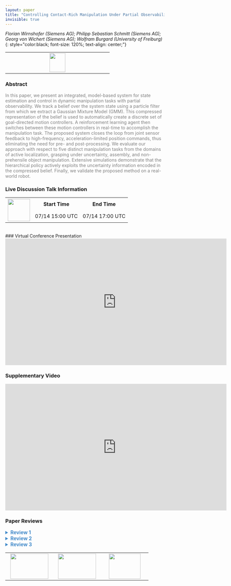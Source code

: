 ```yaml
---
layout: paper
title: "Controlling Contact-Rich Manipulation Under Partial Observability"
invisible: true
---
```

*Florian Wirnshofer (Siemens AG); Philipp Sebastian Schmitt (Siemens AG); Georg von Wichert (Siemens AG); Wolfram Burgard (University of Freiburg)*
{: style="color:black; font-size: 120%; text-align: center;"}

<table width="20%"> <tr>
<td style="width: 20%; text-align: center;"><a href="http://www.roboticsproceedings.org/rss16/p023.pdf"><img src="{{ site.baseurl }}/images/paper_link.png"
width = "50"  height = "60"/> </a> </td>

</tr></table>

### Abstract
<html><p style="color:gray; font-size: 100%; text-align: justified;">
In this paper, we present an integrated, model-based system for state estimation and control in dynamic manipulation tasks with partial observability. We track a belief over the system state using a particle filter from which we extract a Gaussian Mixture Model (GMM). This compressed representation of the belief is used to automatically create a discrete set of goal-directed motion controllers. A reinforcement learning agent then switches between these motion controllers in real-time to accomplish the manipulation task. The proposed system closes the loop from joint sensor feedback to high-frequency, acceleration-limited position commands, thus eliminating the need for pre- and post-processing.  We evaluate our approach with respect to five distinct manipulation tasks from the domains of active localization, grasping under uncertainty, assembly, and non-prehensile object manipulation. Extensive simulations demonstrate that the hierarchical policy actively exploits the uncertainty information encoded in the compressed belief. Finally, we validate the proposed method on a real-world robot.
</p></html>

### Live Discussion Talk Information
<html>
<table width="50%">
<tr> <th rowspan="2"><a href="https://pheedloop.com/rss2020/virtual/"><img src="{{ site.baseurl }}/images/pheedloop_link.png" width = "70"  height = "70"/> </a> </th> <th> Start Time </th> <th> End Time </th> </tr>
<tr> <td> 07/14 15:00 UTC </td><td> 07/14 17:00 UTC </td></tr>
</table> <br> </html>
### Virtual Conference Presentation
<iframe width="700" height="400" src="https://www.youtube.com/embed/wsLEAaMJ3s8" frameborder="0" allow="accelerometer; autoplay; encrypted-media; gyroscope; picture-in-picture" allowfullscreen></iframe>

### Supplementary Video
<iframe width="700" height="400" src="https://www.youtube.com/embed/o4zMcKzbY-M " frameborder="0" allow="accelerometer; autoplay; encrypted-media; gyroscope; picture-in-picture" allowfullscreen></iframe>

### Paper Reviews
<details><summary style="font-size:110%; color:#438BCA; cursor: pointer;"><b> Review 1</b></summary>
<p style="color:gray; font-size: 100%; text-align: justified; white-space: pre-line">
In this paper, the authors propose an integrated system for state estimation and  control in dynamic manipulation tasks with partial observability. The system is provided only with an initial belief of the state at the starting time and, then, only joint states are received as feedback.  The pipeline they designed consisted of the following steps: 1) they track the belief over the system state using a particle filter; 2) they compressed the belief in a GMM model; 3) they use the GMM model to automatically create a discrete set of goal-directed motion controllers; 3) they finally use RL to learn a high-level switcher which selects the low-level motion controllers.

Even though the results are interesting and promising, the paper is not clear and lacks of explanation in several points.
For this reason, I'm not convinced about the usefulness and relevance of the proposed method, in that it sounds over complicated and not so clear. I think a better shape of the paper would help in evaluating the contributions better.

Here after, I'll give more detailed feedback on each section.

Abstract:
In my opinion, saying immediately why the environment is partially observable would value the paper much more.
In general, the authors never say explicitly why the system is PO, making the reading not to clear at a first glance.

Introduction:
Again, also here the PO is not properly explained. It seems the authors attribute the PO to the fact that the system has high-dimensional state and action space, nonlinear dynamics, multimodal distributions and real-time constraints, while it is instead because the only feedback is given by the joint states. Even though this is written, it's not explained properly.
Also, what does this sentence mean: "Our system considers the full state space of objects"?

Related work:
This section includes several works although they are presented in a confusing way in my opinion. A better guiding thread of the speech would improve this section a lot.

Problem formulation and background:
I would not highlight the richness in contact of the considered manipulation tasks. All manipulation tasks require contact with the object and, in particular, the ones addressed in this paper do not require so much contact, in that they mostly consist of pushing tasks.

Controlling manipulation under uncertainty:
In section C., the authors do not explain how the low-level Cartesian controllers are generated, although this seems to be the central contribution. 
In my opinion, equations (8) and (9) make the reader loose the focus. I would rather explain more why acceleration-resolved controllers are advantageous since it is not clear enough from the authors' explanation.
Also the reinforcement learning setting in section D. is not very well explained.

Implementation and results:
The authors should justify more why they use that RL particular training, instead of relying on more standard ways of training policies.
The benchmarks problems chosen for the evaluation are very nice and challenging.
Results are good and pretty clear, even though Fig. 8 could be either explained better or replaced with another kind of plot, since it is not very intuitive. 
Regarding the real world evaluation, more details would be required to better evaluate the quality of the results. Also, is the evaluation executed as zero-shot transfer? Mentioning that would be clearer.

Discussion:
It's good to read that the authors are aware of some of the limitations of their work.
</p> </details>

<details><summary style="font-size:110%; color:#438BCA; cursor: pointer;"><b> Review 2</b></summary>
<p style="color:gray; font-size: 100%; text-align: justified; white-space: pre-line">
The paper proposes an interesting approach to the challenging problem of hierarchical learning in manipulation. The approach is well demonstrated in the experimental section and the belief-space formulation is interesting and sets the contribution apart from other techniques. I also enjoyed the introduction section and thought that the related work section was comprehensive.

I have three comments that I believe may improve the paper. First, in section III.B. the authors mention that z_t is the only feedback observation, denoting the noisy measurements of the states of the robot and does not include the object. However, in the following subsections the particle filtering and belief propagation algorithms operate on the uncertainty of the object. There is some disconnect here and the wording/explanation could be clarified here. Following on this point, the approach depends on an a priori specific number of Gaussian Mixtures to collapse the particles used to propagate belief, but there is no explicit mention/ablation of the effect of variation of their count. There is also an implicit assumption that objects can be detected, counted, and tracked which would could be made explicit early on in the paper. This is a sharp distinction w.r.t. to other approaches that operate on the raw sensory data.

Second, particle depletion seems to be a significant challenge w.r.t. the approach. Particle depletion is commonly encountered in state-estimation, and the paper takes one approach to injecting particles in the physics representations to attempt to fix this issue. This is a solid idea. In the experimental section, the authors attribute some loss in performance to this issue but it appears that this was not the case in the simulation studies. If this is the case, why does particle depletion play a bigger role in real experiments? Any guesses would be extremely helpful to others deploying this or similar approaches.

Third, there is no clear explanation on how the t_i targets for each component policy are chosen w.r.t. to the GMM beliefs of the objects in the scene. There seems to be some hand-engineering here such as making sure contact-free motion is executed before the robot pushes the object. If this is the case, there should be a clarification in the text alongside a more explicit explanation of determining t_i. It would be interesting to see the effect of ablation for these choices on the performance of the approach given a fixed task.
</p> </details>

<details><summary style="font-size:110%; color:#438BCA; cursor: pointer;"><b> Review 3</b></summary>
<p style="color:gray; font-size: 100%; text-align: justified; white-space: pre-line">
While the interesting proposed frame work, the evaluation (especially experimental) is not enough. Rather, while the authors performed some elemental experiment, it seems that it is difficult to implement the proposed method to the real experiment. The contact condition will be very different between simulation and experiment. Moreover, the effect of sensor noise is included in the real experiment (although the simulation is nicely performed). This is especially be crucial under nonprehensile manipulation. 

Justification of the compressed expression of the particle filter is not enough. 



 
</p> </details>

<table width="100%"><tr><td style="width: 30%; text-align: center;"><a href="{{ site.baseurl }}/program/papers/22"> <img src="{{ site.baseurl }}/images/previous_icon.png" width = "120"  height = "80"/> </a> </td>

<td style="width: 30%; text-align: center;"><a href="{{ site.baseurl }}/program/papers"> <img src="{{ site.baseurl }}/images/overview_icon.png" width = "120"  height = "80"/> </a> </td> 

<td style="width: 30%; text-align: center;"><a href="{{ site.baseurl }}/program/papers/24"> <img src="{{ site.baseurl }}/images/next_icon.png" width = "100"  height = "80"/> </a> </td> 

</tr></table>


